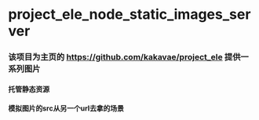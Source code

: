 # project_ele_node_static_images_server
### 该项目为主页的 https://github.com/kakavae/project_ele 提供一系列图片
#### 托管静态资源
#### 模拟图片的src从另一个url去拿的场景
